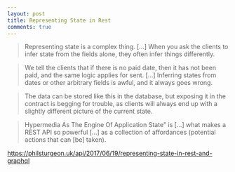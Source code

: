 ```yaml
---
layout: post
title: Representing State in Rest
comments: true
---
```


> Representing state is a complex thing. [...] When you ask the clients to infer state from the fields alone, they often infer things differently. 

> We tell the clients that if there is no paid date, then it has not been paid, and the same logic applies for sent. [...] Inferring states from dates or other arbitrary fields is awful, and it always goes wrong. 

> The data can be stored like this in the database, but exposing it in the contract is begging for trouble, as clients will always end up with a slightly different picture of the current state.

> Hypermedia As The Engine Of Application State" is [...] what makes a REST API so powerful [...] as a collection of affordances (potential actions that can [be] taken).

https://philsturgeon.uk/api/2017/06/19/representing-state-in-rest-and-graphql